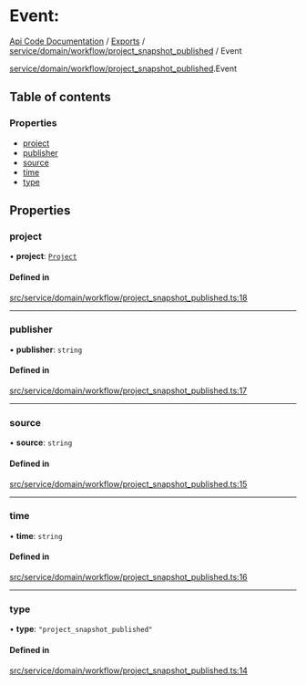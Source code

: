 # Event: 
 
[Api Code Documentation](../README.md) / [Exports](../modules.md) / [service/domain/workflow/project\_snapshot\_published](../modules/service_domain_workflow_project_snapshot_published.md) / Event

[service/domain/workflow/project\_snapshot\_published](../modules/service_domain_workflow_project_snapshot_published.md).Event

## Table of contents

### Properties

- [project](service_domain_workflow_project_snapshot_published.Event.md#project)
- [publisher](service_domain_workflow_project_snapshot_published.Event.md#publisher)
- [source](service_domain_workflow_project_snapshot_published.Event.md#source)
- [time](service_domain_workflow_project_snapshot_published.Event.md#time)
- [type](service_domain_workflow_project_snapshot_published.Event.md#type)

## Properties

### project

• **project**: [`Project`](service_domain_workflow_project.Project.md)

#### Defined in

[src/service/domain/workflow/project_snapshot_published.ts:18](https://github.com/openkfw/TruBudget/blob/086d599/api/src/service/domain/workflow/project_snapshot_published.ts#L18)

___

### publisher

• **publisher**: `string`

#### Defined in

[src/service/domain/workflow/project_snapshot_published.ts:17](https://github.com/openkfw/TruBudget/blob/086d599/api/src/service/domain/workflow/project_snapshot_published.ts#L17)

___

### source

• **source**: `string`

#### Defined in

[src/service/domain/workflow/project_snapshot_published.ts:15](https://github.com/openkfw/TruBudget/blob/086d599/api/src/service/domain/workflow/project_snapshot_published.ts#L15)

___

### time

• **time**: `string`

#### Defined in

[src/service/domain/workflow/project_snapshot_published.ts:16](https://github.com/openkfw/TruBudget/blob/086d599/api/src/service/domain/workflow/project_snapshot_published.ts#L16)

___

### type

• **type**: ``"project_snapshot_published"``

#### Defined in

[src/service/domain/workflow/project_snapshot_published.ts:14](https://github.com/openkfw/TruBudget/blob/086d599/api/src/service/domain/workflow/project_snapshot_published.ts#L14)
